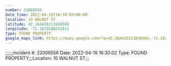 ```yaml
---
number: 22006556
date_time: 2022-04-19T16:30:02+00:00
location: 10 WALNUT ST
latitude: 42.384426213048584
longitude: -71.1829200252811
type: FOUND PROPERTY
google_maps_link: https://maps.google.com/?q=42.384426213048584,-71.1829200252811
---
```


;;;;;;Incident #: 22006556  Date: 2022-04-19 16:30:02   Type: FOUND PROPERTY;;;Location: 10 WALNUT ST;;;
